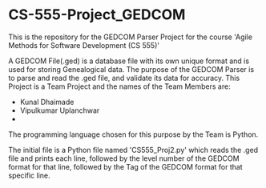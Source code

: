 # CS-555-Project_GEDCOM
This is the repository for the GEDCOM Parser Project for the course 'Agile Methods for Software Development (CS 555)'

A GEDCOM File(.ged) is a database file with its own unique format and is used for storing Genealogical data. The purpose of the GEDCOM Parser is to parse and read the .ged file, and validate its data for accuracy. This Project is a Team Project and the names of the Team Members are:

- Kunal Dhaimade
- Vipulkumar Uplanchwar
- 

The programming language chosen for this purpose by the Team is Python.

The initial file is a Python file named 'CS555_Proj2.py' which reads the .ged file and prints each line, followed by the level number of the GEDCOM format for that line, followed by the Tag of the GEDCOM format for that specific line.
